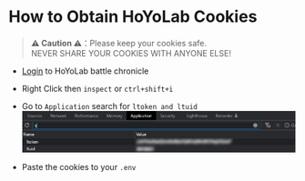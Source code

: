# How to Obtain HoYoLab Cookies

> **⚠️ Caution ⚠️**：Please keep your cookies safe.<br>NEVER SHARE YOUR COOKIES WITH ANYONE ELSE!

- [Login](https://webstatic-sea.mihoyo.com/app/community-game-records-sea/#/ys) to HoYoLab battle chronicle

- Right Click then `inspect` or `ctrl+shift+i`

- Go to `Application` search for `ltoken and ltuid`
  ![HoyoLab Cookie Img](https://raw.githubusercontent.com/rezaageng/github-img/main/renn/hoyocookie.png)

- Paste the cookies to your `.env`
